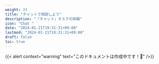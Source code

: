 ```yaml
---
weight: 33
title: "チャットで相談しよう"
description: "「チャット」タスクの体験"
icon: "Chat "
date: "2024-01-21T19:31:31+09:00"
lastmod: "2024-01-21T19:31:31+09:00"
draft: false
toc: true
---
```

{{< alert context="warning" text="このドキュメントは作成中です！👷" />}}